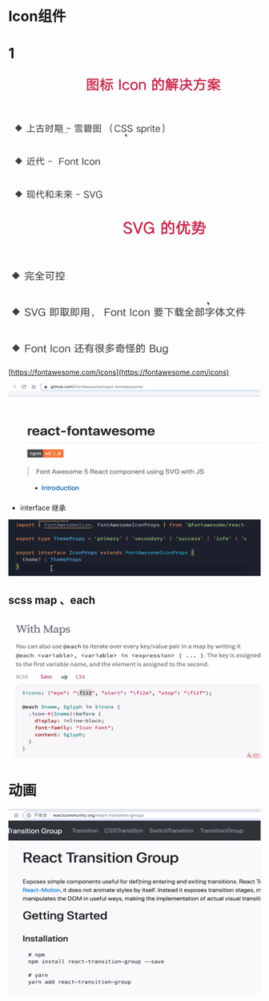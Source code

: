 # Icon组件 
# 1  

![](../.gitbook/assets/1658748528332-165971f8-ea5d-4d42-b0c6-a779e925c4b6.png)

![](../.gitbook/assets/1658748549738-fa02b6dd-e84d-4485-8d6d-a457330d3518.png)

[https://fontawesome.com/icons](https://fontawesome.com/icons)

![](../.gitbook/assets/1658748653935-4e58a4f2-9e3b-4c91-883f-58a81257449b.png)

- interface 继承

![](../.gitbook/assets/1658748898304-15a7eb7a-bb21-4764-958e-b5c03ac2ed6e.png)

## scss map 、each

![](../.gitbook/assets/1658749238562-5cd946a4-438b-43f3-b745-dbeb9aaeeffc.png)

# 动画

![](../.gitbook/assets/1658749725797-60d8bd8a-eb79-42c5-8e9e-849a7e1fe703.png)